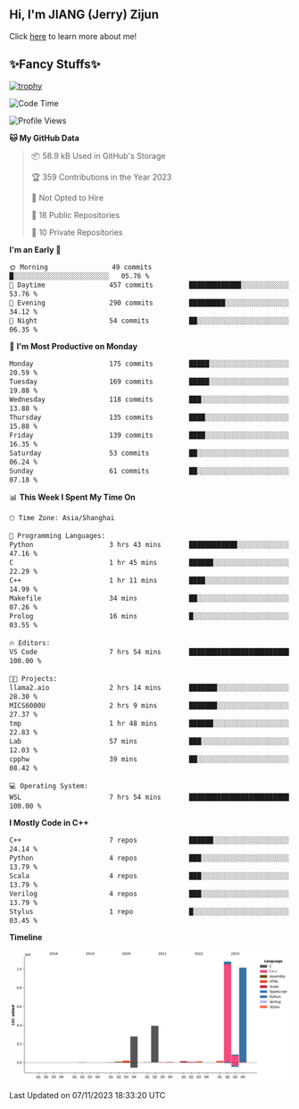 ## Hi, I'm JIANG (Jerry) Zijun

Click [here](https://jzjerry.github.io/about/) to learn more about me!

## ✨Fancy Stuffs✨
[![trophy](https://github-profile-trophy.vercel.app/?username=jzjerry&theme=onedark)](https://github.com/ryo-ma/github-profile-trophy)
<!--START_SECTION:waka-->
![Code Time](http://img.shields.io/badge/Code%20Time-93%20hrs%2052%20mins-blue)

![Profile Views](http://img.shields.io/badge/Profile%20Views-2-blue)

**🐱 My GitHub Data** 

> 📦 58.9 kB Used in GitHub's Storage 
 > 
> 🏆 359 Contributions in the Year 2023
 > 
> 🚫 Not Opted to Hire
 > 
> 📜 18 Public Repositories 
 > 
> 🔑 10 Private Repositories 
 > 
**I'm an Early 🐤** 

```text
🌞 Morning                49 commits          █░░░░░░░░░░░░░░░░░░░░░░░░   05.76 % 
🌆 Daytime                457 commits         █████████████░░░░░░░░░░░░   53.76 % 
🌃 Evening                290 commits         █████████░░░░░░░░░░░░░░░░   34.12 % 
🌙 Night                  54 commits          ██░░░░░░░░░░░░░░░░░░░░░░░   06.35 % 
```
📅 **I'm Most Productive on Monday** 

```text
Monday                   175 commits         █████░░░░░░░░░░░░░░░░░░░░   20.59 % 
Tuesday                  169 commits         █████░░░░░░░░░░░░░░░░░░░░   19.88 % 
Wednesday                118 commits         ███░░░░░░░░░░░░░░░░░░░░░░   13.88 % 
Thursday                 135 commits         ████░░░░░░░░░░░░░░░░░░░░░   15.88 % 
Friday                   139 commits         ████░░░░░░░░░░░░░░░░░░░░░   16.35 % 
Saturday                 53 commits          ██░░░░░░░░░░░░░░░░░░░░░░░   06.24 % 
Sunday                   61 commits          ██░░░░░░░░░░░░░░░░░░░░░░░   07.18 % 
```


📊 **This Week I Spent My Time On** 

```text
🕑︎ Time Zone: Asia/Shanghai

💬 Programming Languages: 
Python                   3 hrs 43 mins       ████████████░░░░░░░░░░░░░   47.16 % 
C                        1 hr 45 mins        ██████░░░░░░░░░░░░░░░░░░░   22.29 % 
C++                      1 hr 11 mins        ████░░░░░░░░░░░░░░░░░░░░░   14.99 % 
Makefile                 34 mins             ██░░░░░░░░░░░░░░░░░░░░░░░   07.26 % 
Prolog                   16 mins             █░░░░░░░░░░░░░░░░░░░░░░░░   03.55 % 

🔥 Editors: 
VS Code                  7 hrs 54 mins       █████████████████████████   100.00 % 

🐱‍💻 Projects: 
llama2.aio               2 hrs 14 mins       ███████░░░░░░░░░░░░░░░░░░   28.30 % 
MICS6000U                2 hrs 9 mins        ███████░░░░░░░░░░░░░░░░░░   27.37 % 
tmp                      1 hr 48 mins        ██████░░░░░░░░░░░░░░░░░░░   22.83 % 
Lab                      57 mins             ███░░░░░░░░░░░░░░░░░░░░░░   12.03 % 
cpphw                    39 mins             ██░░░░░░░░░░░░░░░░░░░░░░░   08.42 % 

💻 Operating System: 
WSL                      7 hrs 54 mins       █████████████████████████   100.00 % 
```

**I Mostly Code in C++** 

```text
C++                      7 repos             ██████░░░░░░░░░░░░░░░░░░░   24.14 % 
Python                   4 repos             ███░░░░░░░░░░░░░░░░░░░░░░   13.79 % 
Scala                    4 repos             ███░░░░░░░░░░░░░░░░░░░░░░   13.79 % 
Verilog                  4 repos             ███░░░░░░░░░░░░░░░░░░░░░░   13.79 % 
Stylus                   1 repo              █░░░░░░░░░░░░░░░░░░░░░░░░   03.45 % 
```



**Timeline**

![Lines of Code chart](https://raw.githubusercontent.com/Jzjerry/Jzjerry/main/assets/bar_graph.png)


 Last Updated on 07/11/2023 18:33:20 UTC
<!--END_SECTION:waka-->
